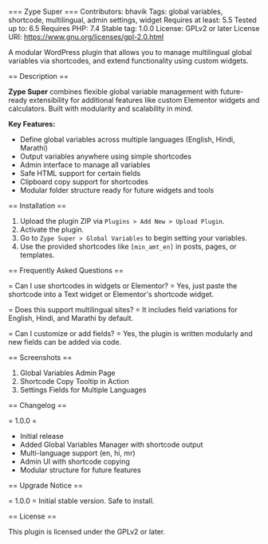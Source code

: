 === Zype Super ===
Contributors: bhavik
Tags: global variables, shortcode, multilingual, admin settings, widget
Requires at least: 5.5
Tested up to: 6.5
Requires PHP: 7.4
Stable tag: 1.0.0
License: GPLv2 or later
License URI: https://www.gnu.org/licenses/gpl-2.0.html

A modular WordPress plugin that allows you to manage multilingual global variables via shortcodes, and extend functionality using custom widgets.

== Description ==

**Zype Super** combines flexible global variable management with future-ready extensibility for additional features like custom Elementor widgets and calculators. Built with modularity and scalability in mind.

**Key Features:**

- Define global variables across multiple languages (English, Hindi, Marathi)
- Output variables anywhere using simple shortcodes
- Admin interface to manage all variables
- Safe HTML support for certain fields
- Clipboard copy support for shortcodes
- Modular folder structure ready for future widgets and tools

== Installation ==

1. Upload the plugin ZIP via `Plugins > Add New > Upload Plugin`.
2. Activate the plugin.
3. Go to `Zype Super > Global Variables` to begin setting your variables.
4. Use the provided shortcodes like `[min_amt_en]` in posts, pages, or templates.

== Frequently Asked Questions ==

= Can I use shortcodes in widgets or Elementor? =
Yes, just paste the shortcode into a Text widget or Elementor's shortcode widget.

= Does this support multilingual sites? =
It includes field variations for English, Hindi, and Marathi by default.

= Can I customize or add fields? =
Yes, the plugin is written modularly and new fields can be added via code.

== Screenshots ==

1. Global Variables Admin Page
2. Shortcode Copy Tooltip in Action
3. Settings Fields for Multiple Languages

== Changelog ==

= 1.0.0 =

- Initial release
- Added Global Variables Manager with shortcode output
- Multi-language support (en, hi, mr)
- Admin UI with shortcode copying
- Modular structure for future features

== Upgrade Notice ==

= 1.0.0 =
Initial stable version. Safe to install.

== License ==

This plugin is licensed under the GPLv2 or later.
